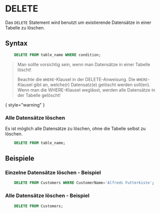 # DELETE

Das `DELETE` Statement wird benutzt um existierende Datensätze in einer Tabelle zu löschen.

## Syntax

```SQL
    DELETE FROM table_name WHERE condition;
```

> Man sollte vorsichtig sein, wenn man Datensätze in einer Tabelle löscht!
>
> Beachte die `WHERE`-Klausel in der DELETE-Anweisung. Die `WHERE`-Klausel gibt an, welche(r) Datensatz(e) gelöscht werden soll(en). Wenn man
> die WHERE-Klausel weglässt, werden alle Datensätze in der Tabelle gelöscht!

{ style="warning" }

### Alle Datensätze löschen

Es ist möglich alle Datensätze zu löschen, ohne die Tabelle selbst zu löschen.

```SQL
    DELETE FROM table_name;
```

## Beispiele

### Einzelne Datensätze löschen - Beispiel

```SQL
    DELETE FROM Customers WHERE CustomerName='Alfreds Futterkiste';
```

### Alle Datensätze löschen - Beispiel

```SQL
    DELETE FROM Customers;
```